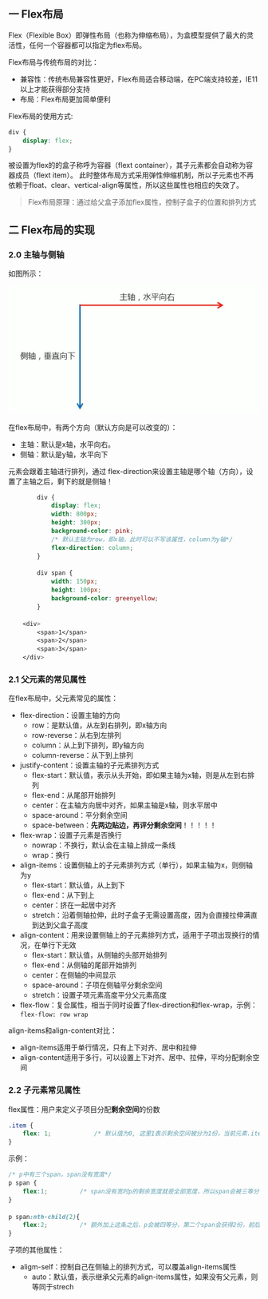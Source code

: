 ## 一 Flex布局

Flex（Flexible Box）即弹性布局（也称为伸缩布局），为盒模型提供了最大的灵活性，任何一个容器都可以指定为flex布局。  

Flex布局与传统布局的对比：
- 兼容性：传统布局兼容性更好，Flex布局适合移动端，在PC端支持较差，IE11以上才能获得部分支持
- 布局：Flex布局更加简单便利

Flex布局的使用方式:
```css
div {
    display: flex;
}
```

被设置为flex的的盒子称呼为容器（flext container），其子元素都会自动称为容器成员（flext item）。 此时整体布局方式采用弹性伸缩机制，所以子元素也不再依赖于float、clear、vertical-align等属性，所以这些属性也相应的失效了。  

> Flex布局原理：通过给父盒子添加flex属性，控制子盒子的位置和排列方式

## 二 Flex布局的实现

### 2.0 主轴与侧轴

如图所示：  

![](../images/CSS/flex-01.png)  

在flex布局中，有两个方向（默认方向是可以改变的）：
- 主轴：默认是x轴，水平向右。
- 侧轴：默认是y轴，水平向下

元素会跟着主轴进行排列，通过 flex-direction来设置主轴是哪个轴（方向），设置了主轴之后，剩下的就是侧轴！  

```css
        div {
            display: flex;
            width: 800px;
            height: 300px;
            background-color: pink;
            /* 默认主轴为row，即x轴，此时可以不写该属性，column为y轴*/
            flex-direction: column;
        }

        div span {
            width: 150px;
            height: 100px;
            background-color: greenyellow;
        }

    <div>
        <span>1</span>
        <span>2</span>
        <span>3</span>
    </div>
```

### 2.1 父元素的常见属性

在flex布局中，父元素常见的属性：
- flex-direction：设置主轴的方向
  - row：是默认值，从左到右排列，即x轴方向
  - row-reverse：从右到左排列
  - column：从上到下排列，即y轴方向
  - column-reverse：从下到上排列
- justify-content：设置主轴的子元素排列方式
  - flex-start：默认值，表示从头开始，即如果主轴为x轴，则是从左到右排列
  - flex-end：从尾部开始排列
  - center：在主轴方向居中对齐，如果主轴是x轴，则水平居中
  - space-around：平分剩余空间
  - space-between：**先两边贴边，再评分剩余空间**！！！！！
- flex-wrap：设置子元素是否换行
  - nowrap：不换行，默认会在主轴上排成一条线
  - wrap：换行
- align-items：设置侧轴上的子元素排列方式（单行），如果主轴为x，则侧轴为y
  - flex-start：默认值，从上到下
  - flex-end：从下到上
  - center：挤在一起居中对齐
  - stretch：沿着侧轴拉伸，此时子盒子无需设置高度，因为会直接拉伸满直到达到父盒子高度
- align-content：用来设置侧轴上的子元素排列方式，适用于子项出现换行的情况，在单行下无效
  - flex-start：默认值，从侧轴的头部开始排列
  - flex-end：从侧轴的尾部开始排列
  - center：在侧轴的中间显示
  - space-around：子项在侧轴平分剩余空间
  - stretch：设置子项元素高度平分父元素高度
- flex-flow：复合属性，相当于同时设置了flex-direction和flex-wrap，示例：`flex-flow: row wrap`


align-items和align-content对比：
- align-items适用于单行情况，只有上下对齐、居中和拉伸
- align-content适用于多行，可以设置上下对齐、居中、拉伸，平均分配剩余空间

### 2.2 子元素常见属性

flex属性：用户来定义子项目分配**剩余空间**的份数
```css
.item {
    flex: 1;            /* 默认值为0, 这里1表示剩余空间被分为1份，当前元素.item占据了这一份 */
}
```

示例：
```css
/* p中有三个span，span没有宽度*/
p span {
    flex:1;         /* span没有宽时p的剩余宽度就是全部宽度，所以span会被三等分 */
}

p span:nth-child(2){
    flex:2;         /* 额外加上这条之后，p会被四等分，第二个span会获得2份，前后span只获得一份 */
}
```

子项的其他属性：
- aligm-self：控制自己在侧轴上的排列方式，可以覆盖align-items属性
  - auto：默认值，表示继承父元素的align-items属性，如果没有父元素，则等同于strech